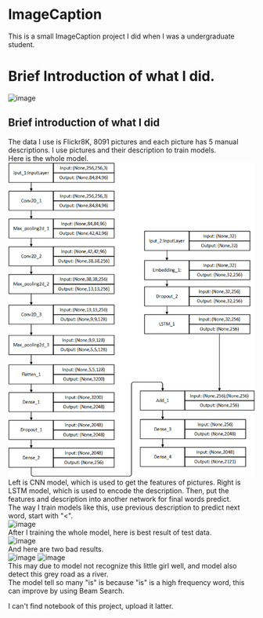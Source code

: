 # ImageCaption
This is a small ImageCaption project I did when I was a undergraduate student.

# Brief Introduction of what I did.
![image](https://github.com/Demoom/ImageCaption/tree/master/Image/result.jpg)<br>
## Brief introduction of what I did
The data I use is Flickr8K, 8091 pictures and each picture has 5 manual descriptions.
I use pictures and their description to train models.<br>
Here is the whole model.<br>
![image](https://github.com/Demoom/ImageCaption/blob/master/Image/model.png)<br>
Left is CNN model, which is used to get the features of pictures. Right is LSTM model, which is used to encode the description. Then, put the features and description into another network for final words predict.<br>
The way I train models like this, use previous description to predict next word, start with "<".<br>
![image](https://github.com/Demoom/ImageCaption/tree/master/Image/train_method.PNG)<br>
After I training the whole model, here is best result of test data.<br>
![image](https://github.com/Demoom/ImageCaption/tree/master/Image/result.jpg)<br>
And here are two bad results.<br>
![image](https://github.com/Demoom/ImageCaption/tree/master/Image/result2.jpg)
![image](https://github.com/Demoom/ImageCaption/tree/master/Image/result3.jpg)<br>
This may due to model not recognize this little girl well, and model also detect this grey road as a river.<br>
The model tell so many "is" is because "is" is a high frequency word, this can improve by using Beam Search.<br>

I can't find notebook of this project, upload it latter.<br>
